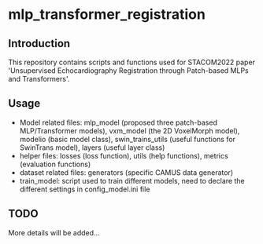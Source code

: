 # mlp_transformer_registration

## Introduction 
This repository contains scripts and functions used for STACOM2022 paper 'Unsupervised Echocardiography Registration through Patch-based MLPs and Transformers'. 

## Usage
- Model related files: mlp\_model (proposed three patch-based MLP/Transformer models), vxm\_model (the 2D VoxelMorph model), modelio (basic model class), swin\_trains\_utils (useful functions for SwinTrans model), layers (useful layer class)
- helper files: losses (loss function), utils (help functions), metrics (evaluation functions)
- dataset related files: generators (specific CAMUS data generator) 
- train\_model: script used to train different models, need to declare the different settings in config\_model.ini file 

## TODO
More details will be added...

